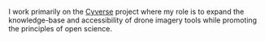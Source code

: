 I work primarily on the [Cyverse](http://www.cyvserse.org) project where my role is to expand the knowledge-base and accessibility of drone imagery tools while promoting the principles of open science. 

<!---
jeffgillan/jeffgillan is a ✨ special ✨ repository because its `README.md` (this file) appears on your GitHub profile.
You can click the Preview link to take a look at your changes.
--->
